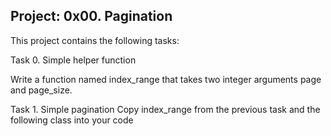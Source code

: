 Project: 0x00. Pagination
----------------------------------------------------
This project contains the following tasks:

Task 0. Simple helper function

Write a function named index_range that takes two integer arguments page and page_size.

Task 1. Simple pagination
Copy index_range from the previous task and the following class into your code
